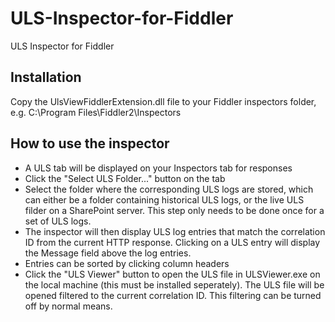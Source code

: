 # ULS-Inspector-for-Fiddler
ULS Inspector for Fiddler

Installation
------------
Copy the UlsViewFiddlerExtension.dll file to your Fiddler inspectors folder, e.g. C:\Program Files\Fiddler2\Inspectors

How to use the inspector
------------------------
* A ULS tab will be displayed on your Inspectors tab for responses
* Click the "Select ULS Folder..." button on the tab
* Select the folder where the corresponding ULS logs are stored, which can either be a folder containing historical ULS logs, or the live ULS filder on a SharePoint server. This step only needs to be done once for a set of ULS logs.
* The inspector will then display ULS log entries that match the correlation ID from the current HTTP response. Clicking on a ULS entry will display the Message field above the log entries.
* Entries can be sorted by clicking column headers
* Click the "ULS Viewer" button to open the ULS file in ULSViewer.exe on the local machine (this must be installed seperately). The ULS file will be opened filtered to the current correlation ID. This filtering can be turned off by normal means.
